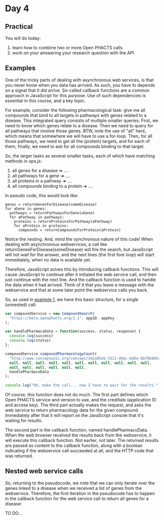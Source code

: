 
Day 4
=====

Practical
---------

You will do today:
1. learn how to combine two or more Open PHACTS calls
1. work on your answering your research question with the API

Examples
--------

One of the tricky parts of dealing with asynchronous web services, is that you never know when you data has arrived.
As such, you have to depends on a signal that it did arrive. So-called callback functions are a common approach
in JavaScript for this purpose. Use of such dependencies is essential in this course, and a key topic.

For example, consider the following pharmacological task: give me all compounds that bind to all targets in pathways
with genes related to a disease. This integrated query consists of multiple smaller queries. First, we need to know
which genes relate to a disease. Then we need to query for all pathways that involve those genes. BTW, note the use
of "all" here, which means that somewhere we will have to use a for-loop. Then, for all those pathways, we need to
get all the (protein) targets, and for each of them, finally, we need to ask for all compounds binding to that target.

So, the larger tasks as several smaller tasks, each of which have matching methods in ops.js:
1. all genes for a disease ➜ ....
2. all pathways for a gene ➜ ....
3. all proteins in a pathway ➜ ....
4. all compounds binding to a protein ➜ ....

In pseudo code, this would look like:

````
genes = returnGenesForDisease(someDisease)
for aGene in genes:
  pathways = returnPathwaysForGene(aGene)
  for aPathway in pathways:
    proteins = returnProteinsForPathway(aPathway)
    for aProtein in proteins:
      compounds = returnCompoundsForProtein(aProtein)
````

Notice the nesting. And, mind the synchronous nature of this code! When dealing with asynchronous webservices,
a call like returnGenesForDisease(someDisease) will fire the search, but JavaScript will not wait for the answer,
and the next lines (the first fore loop) will start immediately, when no data is available yet.

Therefore, JavaScript solves this by introducing callback functions. This will cause JavaScript to continue
after it initiated the web service call, and then just continue with the next line. And the callback function
is used to handle the data when it had arrived. Think of it that you leave a message with the webservice and
that at some later point the webservice calls you back.

So, as used in [example 1](example1.md), we have this basic structure, for a single (unnested) call:

```JavaScript
var compoundService = new CompoundSearch(
  "https://beta.openphacts.org/2.1", appID, appKey
);

var handlePharmacoData = function(success, status, response) {
  console.log(success)
  console.log(status)
};

compoundService.compoundPharmacologyCount(
  "http://www.conceptwiki.org/concept/342a03eb-3311-49ac-8d6e-8bf9b605dab1",
  null, null, null, null, null, null, null, null, null, null, null,
  null, null, null, null, null, null,
  handlePharmacoData
);

console.log("OK, make the call... now I have to wait for the results.")
```

Of course, this function does not do much. The first part defines which Open PHACTS service and version to use,
and the creditials (application ID and access key). The third part actually makes the request, and asks the
web service to return pharmacology data for the given compound. Immediately after that it will report on
the JavaScript console that it's waiting for results.

The second part is the callback function, named handlePharmacoData. When the web browser received the
results back from the webservice, it will execute this callback function. Not earlier, not later. The
returned results are passed as content to the callback function, along with a boolean indicating if
the webservice call succeeded at all, and the HTTP code that was returned.

Nested web service calls
------------------------

So, returning to the pseudocode, we note that we can only iterate over the genes linked to a disease
when we received a list of genes from the webservice. Therefore, the first iteration in the
pseudocode has to happen in the callback function for the web service call to return all genes
for a disease:

TO DO...
